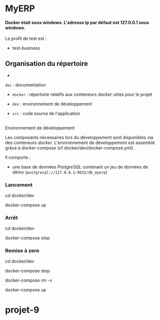 ﻿# MyERP


#### Docker était sous windows. L'adresse Ip par défaut est 127.0.0.1 sous windows.

Le profil de test est :
- test-business

## Organisation du répertoire

*   
`doc` : documentation
*   `docker` : répertoire relatifs aux conteneurs _docker_ utiles pour le projet
    
*   `dev` : environnement de développement

*   `src` : code source de l'application


## 
Environnement de développement

Les composants nécessaires lors du développement sont disponibles via des conteneurs _docker_.
L'environnement de développement est assemblé grâce à _docker-compose_
(cf docker/dev/docker-compose.yml).


Il comporte :

*   une base de données _PostgreSQL_ contenant un jeu de données de démo (`postgresql://127.0.0.1:9032/db_myerp`)





### Lancement

    

cd docker/dev
    
docker-compose up




### Arrêt

    

cd docker/dev
    
docker-compose stop




### Remise à zero

    

cd docker/dev
    
docker-compose stop

docker-compose rm -v
    
docker-compose up


# projet-9
